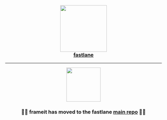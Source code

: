 
<h3 align="center">
  <a href="https://github.com/fastlane/fastlane">
    <img src="https://raw.githubusercontent.com/fastlane/fastlane/master/fastlane/assets/fastlane.png" width="150" />
    <br />
    fastlane
  </a>
</h3>

------

<p align="center">
  <a href="https://github.com/fastlane/fastlane/tree/master/frameit">
    <img src="https://raw.githubusercontent.com/fastlane/fastlane/master/frameit/assets/frameit.png" height="110">
  </a>
</p>

<h3 align="center">💎🚀 <b>frameit</b> has moved to the <b>fastlane</b> <a href='https://github.com/fastlane/fastlane/tree/master/frameit'>main repo</a> 🚀💎</h2>
